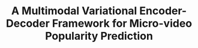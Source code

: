 ---
which: conference
is_first: true
title: A Multimodal Variational Encoder-Decoder Framework for Micro-video Popularity Prediction
authors: <strong>Jiayi Xie</strong><sup>*</sup>, Yaochen Zhu<sup>*</sup>, Zhibin Zhang, Jian Peng, Jing Yi, Yaosi Hu, Hongyi Liu, Zhenzhong Chen
pub_name: The Web Conference
pub_abbr: WWW
year: 2020
month: 4
yymm: 2004
paper_url: https://dl.acm.org/doi/10.1145/3366423.3380004
code_url: https://github.com/yaochenzhu/MMVED
bib_url: https://dblp.uni-trier.de/rec/conf/www/XieZZPYHLC20.html?view=bibtex
---